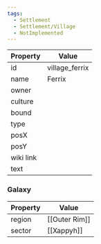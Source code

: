 ```yaml
---
tags:
  - Settlement
  - Settlement/Village
  - NotImplemented
---
```


| Property  | Value          |
| --------- | -------------- |
| id        | village_ferrix |
| name      | Ferrix         |
| owner     |                |
| culture   |                |
| bound     |                |
| type      |                |
| posX      |                |
| posY      |                |
| wiki link |                |
| text      |                |

### Galaxy
| Property | Value         |
| -------- | ------------- |
| region   | [[Outer Rim]] |
| sector   | [[Xappyh]]    |
